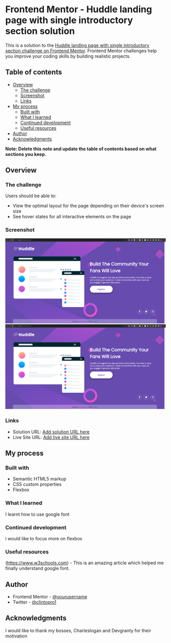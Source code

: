 # Frontend Mentor - Huddle landing page with single introductory section solution

This is a solution to the [Huddle landing page with single introductory section challenge on Frontend Mentor](https://www.frontendmentor.io/challenges/huddle-landing-page-with-a-single-introductory-section-B_2Wvxgi0). Frontend Mentor challenges help you improve your coding skills by building realistic projects. 

## Table of contents

- [Overview](#overview)
  - [The challenge](#the-challenge)
  - [Screenshot](#screenshot)
  - [Links](#links)
- [My process](#my-process)
  - [Built with](#built-with)
  - [What I learned](#what-i-learned)
  - [Continued development](#continued-development)
  - [Useful resources](#useful-resources)
- [Author](#author)
- [Acknowledgments](#acknowledgments)

**Note: Delete this note and update the table of contents based on what sections you keep.**

## Overview

### The challenge

Users should be able to:

- View the optimal layout for the page depending on their device's screen size
- See hover states for all interactive elements on the page

### Screenshot

![](./screenshot/Screenshot%20from%202023-02-09%2021-36-59.png)
![](./screenshot/Screenshot%20from%202023-02-09%2021-36-59.png)


### Links

- Solution URL: [Add solution URL here](https://your-solution-url.com)
- Live Site URL: [Add live site URL here](https://your-live-site-url.com)

## My process

### Built with

- Semantic HTML5 markup
- CSS custom properties
- Flexbox


### What I learned
I learnt how to use google font


### Continued development

i would like to focus more on flexbox 

### Useful resources

(https://www.w3schools.com) - This is an amazing article which helped me finally understand google font.


## Author

- Frontend Mentor - [@yourusername](https://www.frontendmentor.io/profile/clintopro)
- Twitter - [@clintopro1](https://www.twitter.com/clintopro1)


## Acknowledgments
I would like to thank my bosses, Charleslogan and Devgranty for their motivation
